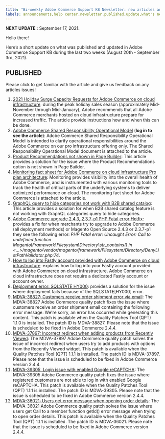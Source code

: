 ```yaml
---
title: "Bi-weekly Adobe Commerce Support KB Newsletter: new articles and updates"
labels: announcements,help center,newsletter,published,update,what's new,Magento,Adobe Commerce
---
```


 **NEXT UPDATE** : September 17, 2021.

Hello there!

Here’s a short update on what was published and updated in Adobe Commerce Support KB during the last two weeks (August 20th - September 3rd, 2021).


## PUBLISHED

Please click to get familiar with the article and give us feedback on any articles issues!

1. [2021 Holiday Surge Capacity Requests for Adobe Commerce on cloud infrastructure](https://support.magento.com/hc/en-us/articles/360049580912-2021-Holiday-Surge-Capacity-Requests-for-Adobe-Commerce-on-our-cloud-infrastructure): during the peak holiday sales season (approximately Mid-November through Mid-January), Adobe recommends that all Adobe Commerce merchants hosted on cloud infrastructure prepare for increased traffic. The article provide instructions how and when this can be done.
1. [Adobe Commerce Shared Responsibility Operational Model](https://support.magento.com/hc/en-us/articles/4407700678669) (**log in to see the article**): Adobe Commerce Shared Responsibility Operational Model is intended to clarify operational responsibilities around the Adobe Commerce on our pro infrastructure offering only. The Shared Responsibility Operational Model document is attached to the article.
1. [Product Recommendations not shown in Page Builder](https://support.magento.com/hc/en-us/articles/4407358020877-Product-Recommendations-not-shown-in-Page-Builder): This article provides a solution for the issue where the Product Recommendations option is not shown in Page Builder.
1. [Monitoring fact sheet for Adobe Commerce on cloud infrastructure Pro plan architecture](https://support.magento.com/hc/en-us/articles/4408353714573-Monitoring-fact-sheet-for-Adobe-Commerce-on-cloud-pro-infrastructure): Monitoring provides visibility into the overall health of Adobe Commerce, and is instrumented with various monitoring tools to track the health of critical parts of the underlying systems to deliver optimized performance on cloud. The monitoring fact sheet for Adobe Commerce is attached to the article.
1. [GraphQL query to hide categories not work with B2B shared catalog](https://support.magento.com/hc/en-us/articles/4408181529997-GraphQL-query-to-hide-categories-not-work-with-B2B-shared-catalog): This article provides a solution for when B2B shared catalog feature is not working with GraphQL categories query to hide categories.
1. [Adobe Commerce upgrade 2.4.3, 2.3.7-p1 PHP Fatal error Hotfix](https://support.magento.com/hc/en-us/articles/4408021533069-Adobe-Commerce-upgrade-2-4-3-2-3-7-p1-PHP-Fatal-error-Hotfix): provides a fix for when merchants try to upgrade to Adobe Commerce (all deployment methods) or Magento Open Source 2.4.3 or 2.3.7-p1 they see the following error: *PHP Fatal error: Uncaught Error: Call to undefined function Magento\Framework\Filesystem\Directory\str_contains() in <...>/magento/vendor/magento/framework/Filesystem/Directory/DenyListPathValidator.php:74*.
1. [How to log into Fastly account provided with Adobe Commerce on cloud infrastructure](https://support.magento.com/hc/en-us/articles/4407819028749-How-to-log-into-Fastly-account-provided-with-Adobe-Commerce-for-Cloud): explains how to log into your Fastly account provided with Adobe Commerce on cloud infrastructure. Adobe Commerce on cloud infrastructure does not require a dedicated Fastly account or account owner.
1. [Deployment error: SQLSTATE HY000](https://support.magento.com/hc/en-us/articles/4408032293773-Deployment-error-SQLSTATE-HY000-): provides a solution for the issue where deployment fails because of the SQLSTATE[HY000] error.
1. [MDVA-38827: Customers receive order shipment error via email](https://support.magento.com/hc/en-us/articles/4407780851981-MDVA-38827-Customers-receive-order-shipment-error-via-email): The MDVA-38827 Adobe Commerce quality patch fixes the issue where customers receive an order shipment email containing the following error message: We're sorry, an error has occurred while generating this content. This patch is available when the Quality Patches Tool (QPT) 1.1.0 is installed. The patch ID is MDVA-38827. Please note that the issue is scheduled to be fixed in Adobe Commerce 2.4.4.
1. [MDVA-37897: Incorrect redirect when adding products from Recently Viewed](https://support.magento.com/hc/en-us/articles/4407433438989-MDVA-37897-Incorrect-redirect-when-adding-products-from-Recently-Viewed): The MDVA-37897 Adobe Commerce quality patch solves the issue of incorrect redirect when users try to add products with options from the Recently Viewed widget. This patch is available when the Quality Patches Tool (QPT) 1.1.1 is installed. The patch ID is MDVA-37897. Please note that the issue is scheduled to be fixed in Adobe Commerce version 2.4.4.
1. [MDVA-39305: Login issue with enabled Google reCAPTCHA](https://support.magento.com/hc/en-us/articles/4407775801741-MDVA-39305-Login-issue-with-enabled-Google-reCAPTCHA): The MDVA-39305 Adobe Commerce quality patch fixes the issue where registered customers are not able to log in with enabled Google reCAPTCHA. This patch is available when the Quality Patches Tool (QPT) 1.1.1 is installed. The patch ID is MDVA-39305. Please note that the issue is scheduled to be fixed in Adobe Commerce version 2.4.4.
1. [MDVA-36021: Users get error message when opening order details](https://support.magento.com/hc/en-us/articles/4407413356429-MDVA-36021-Users-get-error-message-when-opening-order-details): The MDVA-36021 Adobe Commerce quality patch solves the issue where users get Call to a member function getId() error message when trying to open order details. This patch is available when the Quality Patches Tool (QPT) 1.1.1 is installed. The patch ID is MDVA-36021. Please note that the issue is scheduled to be fixed in Adobe Commerce version 2.4.4.
